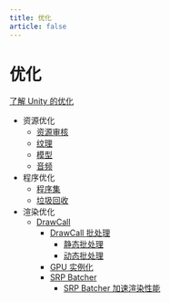 ```yaml
---
title: 优化
article: false
---
```


<!-- more -->

# 优化

[了解 Unity 的优化](./了解%20Unity%20中的优化.md)

* 资源优化
  * [资源审核](./了解%20Unity%20中的优化.md#资源审核)
  * [纹理](./了解%20Unity%20中的优化.md#纹理)
  * [模型](./了解%20Unity%20中的优化.md#模型)
  * [音频](./了解%20Unity%20中的优化.md#音频)
* 程序优化
  * [程序集](./程序集.md)
  * [垃圾回收](./垃圾回收.md)
* 渲染优化
  * [DrawCall](./DrawCall%20优化.md)
    * [DrawCall 批处理](./DrawCall%20优化.md#drawcall-批处理)
      * [静态批处理](./DrawCall%20优化.md#静态批处理)
      * [动态批处理](./DrawCall%20优化.md#动态批处理)
    * [GPU 实例化](./GPU%20实例化.md)
    * [SRP Batcher](./DrawCall%20优化.md#srp-batcher)
      * [SRP Batcher 加速渲染性能](./SRP%20Batcher%20加速渲染性能.md)